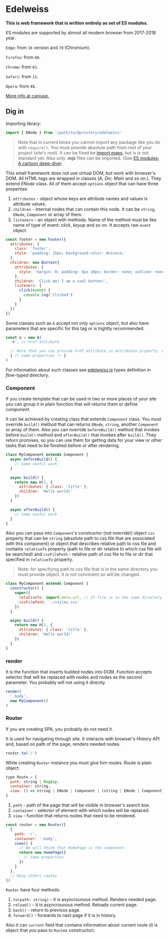 # Edelweiss

**This is web framework that is written entirely as set of ES modules.**

ES modules are supported by almost all modern browser from 2017-2018 year.

`Edge`: from `16` version and `79` (Chromium).

`Firefox`: from `60`.

`Chrome`: from `61`.

`Safari`: from `11`.

`Opera`: from `48`.

[More info at caniuse.](https://caniuse.com/#search=es%20modules)

## Dig in

Importing library:

```javascript
import { ENode } from '/path/to/@prostory/edelweiss'
```

> Note that in current times you cannot import any package like you do with `require()`. You must provide absolute path from root of your project (site's root). It can be fixed be [import maps](https://github.com/WICG/import-maps), but is is not standard yet. Also only **.mjs** files can be imported. (See [ES modules: A cartoon deep-dive](https://hacks.mozilla.org/2018/03/es-modules-a-cartoon-deep-dive/))

This small framework does not use virtual DOM, but work with browser's DOM. All HTML tags are wrapped in classes (*A*, *Div*, *Main* and so on.). They extend *ENode* class.
All of them accept `options` object that can have three properties: 

1. `attributes` - object whose keys are attribute names and values is attribute values.
2. `children` - internal nodes that can contain this node. It can be `string`, `ENode`, `Component` or array of them.
3. `listeners` - an object with methods. Name of the method must be like name of type of event: *click*, *keyup* and so on. It accepts raw `event` object.

```javascript
const footer = new Footer({
  attributes: {
    class: 'footer',
    style: 'padding: 15px; background-color: #cecece;'
  },
  children: new Button({
    attributes: {
      style: 'margin: 0; padding: 5px 10px; border: none; outline: none; background-color: blue; color: black;'
    },
    children: 'Click me) I am a cool button!',
    listeners: {
      click(event) {
        console.log('Clicked')
      }
    }
  })
})
```

Some classes such as `A` accept not only `options` object, but also have parameters that are specific for this tag or is hightly recommended.

```javascript
const a = new A(
  '#', // href attribute

  // Note that you can provide href attribute in attributes property. And it will override one that is defined above. So try to avoid it.
  { /* some properties */ }
)
```

For information about such classes see [edelweiss.js](./flow-typed/edelweiss.js) types definition in *flow-typed* directory.

### Component

If you create template that can be used in two or more places of your site you can group it in plain function that will returns them or define *component*.

It can be achieved by creating class that extends `Component` class. You must override `build()` method that can returns `ENode`, `string`, another `Component` or array of them.
Also you can override `beforeBuild()` method that invokes before `build()` method and `afterBuild()` that invokes after `build()`. They return promises, so you can use them for getting data for your view or other tasks that need to be finished before or after rendering.

```javascript
class MyComponent extends Component {
  async beforeBuild() {
    // Some useful work
  }

  async build() {
    return new H(1, {
      attributes: { class: 'title' },
      children: 'Hello world!'
    })
  }

  async afterBuild() {
    // Some useful work
  }
}
```

Also you can pass into `Component`'s constructor (not override!) object `css` property that can be `string` (absolute path to css file that are associated with this component) or object that describes relative path to css file and contains `relativeTo` property (path to file or dir relative to which css file will be searched) and `cssFilePath` - relative path of css file to file or dir that specified in `relativeTo` property.

> Note: for specifying path to css file that is in the same directory you must provide object. It is not convinient so will be changed.

```javascript
class MyComponent extends Component {
  constructor() {
    super({
      relativeTo: import.meta.url, // If file is in the same directory
      cssFilePath: './styles.css'
    })
  }

  async build() {
    return new H(1, {
      attributes: { class: 'title' },
      children: 'Hello world!'
    })
  }
}
```

### render

It is the function that inserts builded nodes into DOM.
Function accepts selector that will be replaced with nodes and nodes as the second parameter. You probably
will not using it directly.

```javascript
render(
  '.body',
  new MyComponent()
)
```

### Router

If you are creating SPA, you probably do not need it.

It is used for navigating through site. It interacts with browser's *History* API and, based on path of the page, renders needed nodes.

```javascript
router.to('/')
```

While creating `Router` instance you must give him routes. Route is plain object:

```javascript
type Route = {
  path: string | RegExp,
  container: string,
  view: () => string | ENode | Component | (string | ENode | Component)[],
}
```

1. `path` - path of the page that will be visible in browser's search box.
2. `container` - selector of element with which nodes will be replaced.
3. `view` - function that returns nodes that need to be rendered.

```javascript
const router = new Router([
  {
    path: '/',
    container: '.body',
    view() {
      // We will think that HomePage is the component
      return new HomePage({
        // some properties
      })
    }
  },
  // Many others routes
])
```

`Router` have four methods:

1. `to(path: string)` - it is asyncrounous method. Renders needed page.
2. `reload()` - it is asyncrounous method. Reloads current page.
3. `back()` - return to previous page. 
3. `forward()` - forwards to next page if it is in history.

Also it can `current` field that contains information about current route (it is object that you pass to `Route`s constructor).